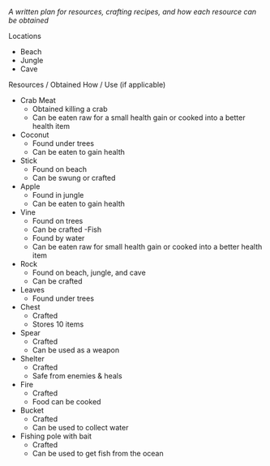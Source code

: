 *A written plan for resources, crafting recipes, and how each resource can be obtained*

Locations
- Beach
- Jungle
- Cave

Resources / Obtained How / Use (if applicable)
- Crab Meat 
  - Obtained killing a crab 
  - Can be eaten raw for a small health gain or cooked into a better health item
- Coconut 
  - Found under trees
  - Can be eaten to gain health
- Stick
  - Found on beach
  - Can be swung or crafted
- Apple
  - Found in jungle
  - Can be eaten to gain health
- Vine
  - Found on trees
  - Can be crafted
-Fish
  - Found by water
  - Can be eaten raw for small health gain or cooked into a better health item
- Rock
  - Found on beach, jungle, and cave
  - Can be crafted
- Leaves
  - Found under trees
- Chest
  - Crafted
  - Stores 10 items
- Spear
  - Crafted
  - Can be used as a weapon
- Shelter
  - Crafted
  - Safe from enemies & heals 
- Fire
  - Crafted
  - Food can be cooked
- Bucket
  - Crafted
  - Can be used to collect water
- Fishing pole with bait
  - Crafted
  - Can be used to get fish from the ocean

